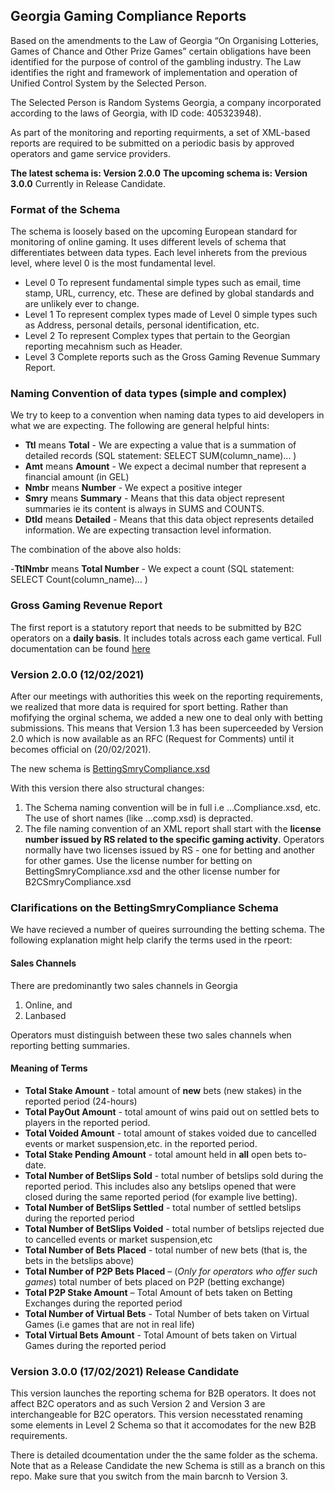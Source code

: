 ## Georgia Gaming Compliance Reports 
Based on the amendments to the Law of Georgia “On Organising Lotteries, Games of Chance and Other Prize Games” certain obligations have been identified for the purpose of control of the gambling industry. The Law identifies the right and framework of implementation and operation of Unified Control System by the Selected Person.

The Selected Person is Random Systems Georgia, a company incorporated according to the laws of Georgia, with ID code: 405323948).

As part of the monitoring and reporting requirments, a set of XML-based reports are required to be submitted on a periodic basis by approved operators and game service providers.

**The latest schema is: Version 2.0.0**
**The upcoming schema is: Version 3.0.0** Currently in Release Candidate.

### Format of the Schema
The schema is loosely based on the upcoming European standard for monitoring of online gaming. It uses different levels of schema that differentiates between data types. Each level inherets from the previous level, where level 0 is the most fundamental level.

- Level 0  To represent fundamental simple types such as email, time stamp, URL, currency, etc. These are defined by global standards and are unlikely ever to change.
- Level 1  To represent complex types made of Level 0 simple types such as Address, personal details, personal identification, etc. 
- Level 2  To represent Complex types that pertain to the Georgian reporting mecahnism such as Header.
- Level 3  Complete reports such as the Gross Gaming Revenue Summary Report. 

### Naming Convention of data types (simple and complex)
We try to keep to a convention when naming data types to aid developers in what we are expecting. The following are general helpful hints:

- **Ttl** means **Total** - We are expecting a value that is a summation of detailed records (SQL statement: SELECT SUM(column_name)... )
- **Amt** means **Amount** - We expect a decimal number that represent a financial amount (in GEL)
- **Nmbr** means **Number** - We expect a positive integer
- **Smry** means **Summary** - Means that this data object represent summaries ie its content is always in SUMS and COUNTS.
- **Dtld** means **Detailed** - Means that this data object represents detailed information. We are expecting transaction level information.

The combination of the above also holds:

-**TtlNmbr** means **Total Number** - We expect a count  (SQL statement: SELECT Count(column_name)... )

### Gross Gaming Revenue Report
The first report is a statutory report that needs to be submitted by B2C operators on a **daily basis**. It includes totals across each game vertical. Full documentation can be found [here](https://www.rsi.ge/schema/2_0/GGRSmry)

### Version 2.0.0 (12/02/2021)
After our meetings with authorities this week on the reporting requirements, we realized that more data is required for sport betting. Rather than mofifying the orginal schema, we added a new one to deal only with betting submissions. This means that Version 1.3 has been superceeded by Version 2.0 which is now available as an RFC (Request for Comments) until it becomes official on (20/02/2021).

The new schema is [BettingSmryCompliance.xsd](https://github.com/RS-Georgia/schema/blob/main/2_0/GGRSmry/BettingSmryCompliance.html)

With this version there also structural changes:
1. The Schema naming convention will be in full i.e ...Compliance.xsd, etc. The use of short names (like ...comp.xsd) is depracted. 
2. The file naming convention of an XML report shall start with the **license number issued by RS related to the specific gaming activity**. Operators normally have two licenses issued by RS - one for betting and another for other games. Use the license number for betting on BettingSmryCompliance.xsd  and the other license number for B2CSmryCompliance.xsd

### Clarifications on the BettingSmryCompliance Schema
We have recieved a number of queires surrounding the betting schema. The following explanation might help clarify the terms used in the rpeort:

#### Sales Channels
There are predominantly two sales channels in Georgia
1. Online, and
2. Lanbased

Operators must distinguish between these two sales channels when reporting betting summaries.

#### Meaning of Terms
- **Total Stake Amount** - total amount of **new** bets (new stakes) in the reported period (24-hours)
- **Total PayOut Amount** - total amount of wins paid out on settled bets to players in the reported period. 
- **Total Voided Amount** - total amount of stakes voided due to cancelled events or market suspension,etc.  in the reported period. 
- **Total Stake Pending Amount** - total amount held in **all** open bets to-date.
- **Total Number of BetSlips Sold** - total number of betslips sold during the reported period. This includes also any betslips opened that were closed during the same reported period (for example live betting).
- **Total Number of BetSlips Settled** - total number of settled betslips during the reported period
- **Total Number of BetSlips Voided**  - total number of betslips rejected due to cancelled events or market suspension,etc
- **Total Number of Bets Placed** - total number of new bets (that is, the bets in the betslips above)
- **Total Number of P2P Bets Placed** – (*Only for operators who offer such games*) total number of bets placed on P2P (betting exchange)
- **Total P2P Stake Amount** – Total Amount of bets taken on Betting Exchanges during the reported period
- **Total Number of Virtual Bets** - Total Number of bets taken on Virtual Games (i.e games that are not in real life)
- **Total Virtual Bets Amount** - Total Amount of bets taken on Virtual Games during the reported period

### Version 3.0.0 (17/02/2021) Release Candidate
This version launches the reporting schema for B2B operators. It does not affect B2C operators and as such Version 2 and Version 3 are interchangeable for B2C operators. This version necesstated renaming some elements in Level 2 Schema so that it accomodates for the new B2B requirements.

There is detailed dcoumentation under the the same folder as the schema. Note that as a Release Candidate the new Schema is still as a branch on this repo. Make sure that you switch from the main barcnh to Version 3.